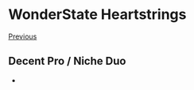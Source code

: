 # WonderState Heartstrings

[Previous](../../Breville-Niche/2024-8/Wonderstate-Heartstrings.md)

## Decent Pro / Niche Duo

- 